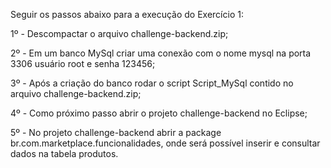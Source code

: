 Seguir os passos abaixo para a execução do Exercício 1:

1º - Descompactar o arquivo challenge-backend.zip;

2º - Em um banco MySql criar uma conexão com o nome mysql na porta 3306 usuário root e senha 123456;

3º - Após a criação do banco rodar o script Script_MySql contido no arquivo challenge-backend.zip;

4º - Como próximo passo abrir o projeto challenge-backend no Eclipse;

5º - No projeto challenge-backend abrir a package br.com.marketplace.funcionalidades, onde será
     possível inserir e consultar dados na tabela produtos.